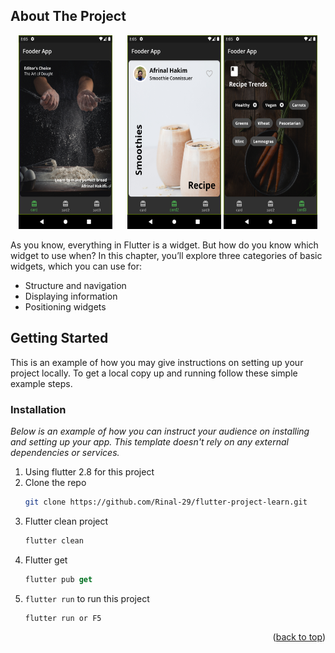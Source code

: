 <!-- ABOUT THE PROJECT -->
## About The Project
<div align="center">
    <img src="ss/img1.png" alt="img1" width="150" height="310" style="margin-right:20px">  <img src="ss/img2.png" alt="img2" width="150" height="310"> <img src="ss/img3.png" alt="img3" width="150" height="310">
</div>

As you know, everything in Flutter is a widget. But how do you know which widget to use when? In this chapter, you’ll explore three categories of basic widgets, which you can use for:
* Structure and navigation
* Displaying information
* Positioning widgets

<!-- GETTING STARTED -->
## Getting Started

This is an example of how you may give instructions on setting up your project locally.
To get a local copy up and running follow these simple example steps.

### Installation

_Below is an example of how you can instruct your audience on installing and setting up your app. This template doesn't rely on any external dependencies or services._

1. Using flutter 2.8 for this project
2. Clone the repo
   ```sh
   git clone https://github.com/Rinal-29/flutter-project-learn.git
   ```
3. Flutter clean project
   ```sh
   flutter clean
   ```
4. Flutter get
   ```js
   flutter pub get
   ```
5. `flutter run` to run this project
   ```js
   flutter run or F5
   ```
   
<p align="right">(<a href="#top">back to top</a>)</p>

